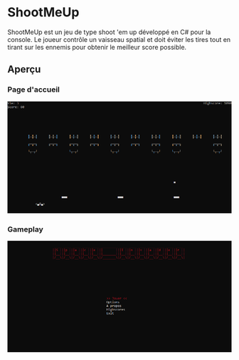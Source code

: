 # ShootMeUp

ShootMeUp est un jeu de type shoot 'em up développé en C# pour la console. Le joueur contrôle un vaisseau spatial et doit éviter les tires tout en tirant sur les ennemis pour obtenir le meilleur score possible.

## Aperçu

### Page d'accueil

![Page d'accueil](img/p1-smu-1.png)

### Gameplay

![Gameplay](img/p1-smu-2.png)


